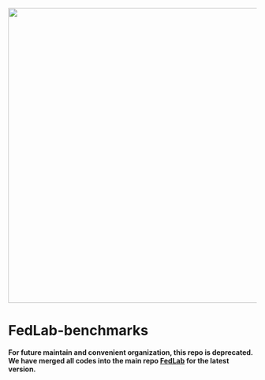 <p align="center"><img src="https://github.com/SMILELab-FL/FedLab/raw/master/docs/imgs/FedLab-logo.svg?raw=True" width=600></p>

# FedLab-benchmarks

**For future maintain and convenient organization, this repo is deprecated. We have merged all codes into the main repo [FedLab](https://github.com/SMILELab-FL/FedLab) for the latest version.**
